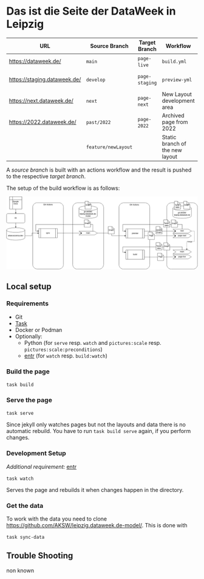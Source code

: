 # Das ist die Seite der DataWeek in Leipzig

| URL     | Source Branch | Target Branch | Workflow | Description |
|---------|---------------|---------------|----------|-------------|
| https://dataweek.de/ | `main` | `page-live` | `build.yml` | Live |
| https://staging.dataweek.de/ | `develop` | `page-staging` | `preview-yml` | Staging/development preview for the Live page  |
| https://next.dataweek.de/ | `next` | `page-next` | New Layout development area |
| https://2022.dataweek.de/ | `past/2022` | `page-2022` | Archived page from 2022 |
| | `feature/newLayout` | | Static branch of the new layout |

A *source branch* is built with an actions workflow and the result is pushed to the respective *target branch*.

The setup of the build workflow is as follows:

![Build Workflow](docu/page-build-setup.png)

## Local setup

### Requirements

- Git
- [Task](https://taskfile.dev/)
- Docker or Podman
- Optionally:
  - Python (for `serve` resp. `watch` and `pictures:scale` resp. `pictures:scale:preconditions`)
  - [entr](http://eradman.com/entrproject/) (for `watch` resp. `build:watch`)

### Build the page

```
task build
```

### Serve the page

```
task serve
```

Since jekyll only watches pages but not the layouts and data there is no automatic rebuild. You have to run `task build serve` again, if you perform changes.

### Development Setup

*Additional requirement:* [entr](http://eradman.com/entrproject/)

```
task watch
```

Serves the page and rebuilds it when changes happen in the directory.


### Get the data

To work with the data you need to clone https://github.com/AKSW/leipzig.dataweek.de-model/. This is done with

```
task sync-data
```

## Trouble Shooting

non known
